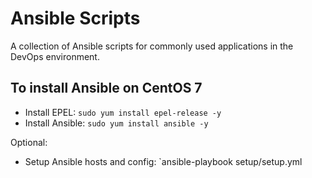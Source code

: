 # Ansible Scripts

A collection of Ansible scripts for commonly used applications in the DevOps environment.

## To install Ansible on CentOS 7

* Install EPEL: `sudo yum install epel-release -y`
* Install Ansible: `sudo yum install ansible -y`

Optional:
* Setup Ansible hosts and config: `ansible-playbook setup/setup.yml